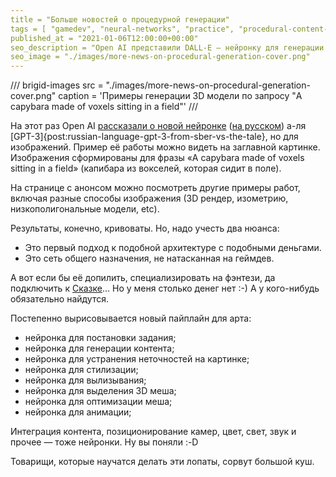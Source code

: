 ```yaml
---
title = "Больше новостей о процедурной генерации"
tags = [ "gamedev", "neural-networks", "practice", "procedural-content-generation", "futurology",]
published_at = "2021-01-06T12:00:00+00:00"
seo_description = "Open AI представили DALL-E — нейронку для генерации изображений по запросу."
seo_image = "./images/more-news-on-procedural-generation-cover.png"
---
```


/// brigid-images
src = "./images/more-news-on-procedural-generation-cover.png"
caption = 'Примеры генерации 3D модели по запросу "A capybara made of voxels sitting in a field"'
///

На этот раз Open AI [рассказали о новой нейронке](https://openai.com/blog/dall-e/) ([на русском](https://habr.com/ru/post/536236/)) а-ля [GPT-3]{post:russian-language-gpt-3-from-sber-vs-the-tale}, но для изображений. Пример её работы можно видеть на заглавной картинке. Изображения сформированы для фразы «A capybara made of voxels sitting in a field» (капибара из вокселей, которая сидит в поле).

На странице с анонсом можно посмотреть другие примеры работ, включая разные способы изображения (3D рендер, изометрию, низкополигональные модели, etc).

Результаты, конечно, кривоваты. Но, надо учесть два нюанса:

- Это первый подход к подобной архитектуре с подобными деньгами.
- Это сеть общего назначения, не натасканная на геймдев.

А вот если бы её допилить, специализировать на фэнтези, да подключить к [Сказке](https://the-tale.org/)… Но у меня столько денег нет :-) А у кого-нибудь обязательно найдутся.

Постепенно вырисовывается новый пайплайн для арта:

- нейронка для постановки задания;
- нейронка для генерации контента;
- нейронка для устранения неточностей на картинке;
- нейронка для стилизации;
- нейронка для вылизывания;
- нейронка для выделения 3D меша;
- нейронка для оптимизации меша;
- нейронка для анимации;

Интеграция контента, позиционирование камер, цвет, свет, звук и прочее — тоже нейронки. Ну вы поняли :-D

Товарищи, которые научатся делать эти лопаты, сорвут большой куш.
